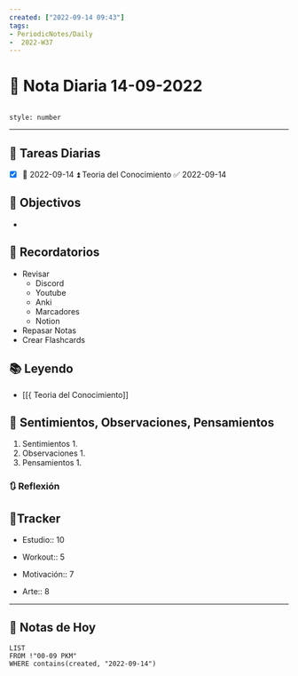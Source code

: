 ```yaml
---
created: ["2022-09-14 09:43"]
tags:
- PeriodicNotes/Daily
-  2022-W37
---
```


# 📅 Nota Diaria  14-09-2022
```toc

style: number

```

---
## 🔷 Tareas Diarias
- [x] 📅 2022-09-14 ⏫ Teoria del Conocimiento ✅ 2022-09-14

## 🎯 Objectivos
- 
## 📕 Recordatorios
- Revisar
	- Discord
	- Youtube
	- Anki
	- Marcadores
	- Notion
- Repasar Notas
- Crear Flashcards

## 📚 Leyendo
- [[{ Teoria del Conocimiento]]
## 💬 Sentimientos, Observaciones, Pensamientos 
1. Sentimientos
	1. 
2. Observaciones
	1. 
3. Pensamientos
	1. 
### 🔃 Reflexión

## 🔷Tracker

- Estudio:: 10

- Workout:: 5

- Motivación:: 7

- Arte:: 8
---

## 📅 Notas de Hoy
```dataview
LIST 
FROM !"00-09 PKM" 
WHERE contains(created, "2022-09-14")
```